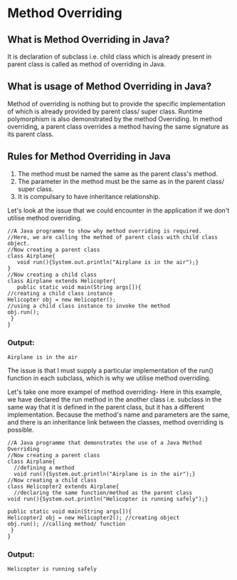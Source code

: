 # **Method Overriding**

## **What is Method Overriding in Java?**

It is declaration of subclass i.e. child class which is already present in parent class is called as method of overriding in Java.


## **What is usage of Method Overriding in Java?**


Method of overriding is nothing but to provide the specific implementation of which is already provided by parent class/ super class. Runtime polymorphism is also demonstrated by the method Overriding. In method overriding, a parent class overrides a method having the same signature as its parent class.

## **Rules for Method Overriding in Java**

1. The method must be named the same as the parent class's method.
2. The parameter in the method must be the same as in the parent class/ super class.
3. It is compulsary to have inheritance relationship.

Let's look at the issue that we could encounter in the application if we don't utilise method overriding.

```
//A Java programme to show why method overriding is required.
//Here, we are calling the method of parent class with child class object.
//Now creating a parent class
class Airplane{
   void run(){System.out.println("Airplane is in the air");}
}
//Now creating a child class
class Airplane extends Helicopter{
   public static void main(String args[]){
//creating a child class instance
Helicopter obj = new Helicopter();
//using a child class instance to invoke the method
obj.run();
 }
} 
```

### **Output:**

```
Airplane is in the air
```

The issue is that I must supply a particular implementation of the run() function in each subclass, which is why we utilise method overriding.

Let's take one more exampel of method overriding-
Here in this example, we have declared the run method in the another class i.e. subclass in the same way that it is defined in the parent class, but it has a different implementation. Because the method's name and parameters are the same, and there is an inheritance link between the classes, method overriding is possible.

```
//A Java programme that demonstrates the use of a Java Method Overriding
//Now creating a parent class
class Airplane{
  //defining a method
  void run(){System.out.println("Airplane is in the air");}
//Now creating a child class
class Helicopter2 extends Airplane{
  //declaring the same function/method as the parent class
void run(){System.out.println("Helicopter is running safely");}

public static void main(String args[]){
Helicopter2 obj = new Helicopter2(); //creating object
obj.run(); //calling method/ function
 }
}
```

### **Output:**

```
Helicopter is running safely
```


